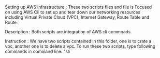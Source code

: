 Setting up AWS infrastructure : These two scripts files and file is Focused on using AWS Cli to set up and tear down our networking resources including Virtual Private Cloud (VPC), Internet Gateway, Route Table and Route.

Description : Both scripts are integration of AWS cli commnads.

Instruction : We have two scripts contained in this folder, one is to crate a vpc, another one is to delete a vpc. To run these two scripts, type following commands in command line: "sh <script name here> 
